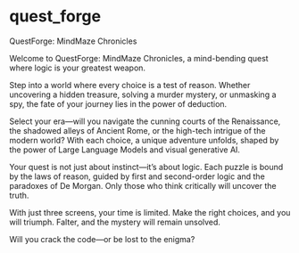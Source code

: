 # quest_forge
QuestForge: MindMaze Chronicles

Welcome to QuestForge: MindMaze Chronicles, a mind-bending quest where logic is your greatest weapon.

Step into a world where every choice is a test of reason. Whether uncovering a hidden treasure, solving a murder mystery, or unmasking a spy, the fate of your journey lies in the power of deduction.

Select your era—will you navigate the cunning courts of the Renaissance, the shadowed alleys of Ancient Rome, or the high-tech intrigue of the modern world? With each choice, a unique adventure unfolds, shaped by the power of Large Language Models and visual generative AI.

Your quest is not just about instinct—it’s about logic. Each puzzle is bound by the laws of reason, guided by first and second-order logic and the paradoxes of De Morgan. Only those who think critically will uncover the truth.

With just three screens, your time is limited. Make the right choices, and you will triumph. Falter, and the mystery will remain unsolved.

Will you crack the code—or be lost to the enigma?
